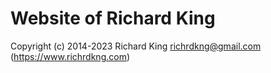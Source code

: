 # Website of Richard King

Copyright (c) 2014-2023 Richard King <richrdkng@gmail.com> (https://www.richrdkng.com)
